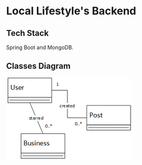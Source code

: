 # Local Lifestyle's Backend

## Tech Stack
Spring Boot and MongoDB.

## Classes Diagram
![Class Diagram](class-diagram.png)